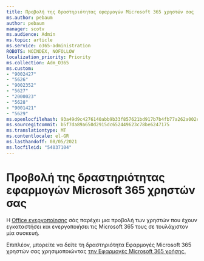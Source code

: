 ```yaml
---
title: Προβολή της δραστηριότητας εφαρμογών Microsoft 365 χρηστών σας
ms.author: pebaum
author: pebaum
manager: scotv
ms.audience: Admin
ms.topic: article
ms.service: o365-administration
ROBOTS: NOINDEX, NOFOLLOW
localization_priority: Priority
ms.collection: Adm_O365
ms.custom:
- "9002427"
- "5626"
- "9002352"
- "5627"
- "2000023"
- "5628"
- "9001421"
- "5629"
ms.openlocfilehash: 93a49d9c4276140abb9b33f857621bd917b7b4fb77a262a002ce96a6e6124fb7
ms.sourcegitcommit: b5f7da89a650d2915dc652449623c78be6247175
ms.translationtype: MT
ms.contentlocale: el-GR
ms.lasthandoff: 08/05/2021
ms.locfileid: "54037104"
---
```

# <a name="view-your-users-microsoft-365-apps-activity"></a>Προβολή της δραστηριότητας εφαρμογών Microsoft 365 χρηστών σας

Η [Office ενεργοποίησης](https://docs.microsoft.com/microsoft-365/admin/activity-reports/microsoft-office-activations?view=o365-worldwide) σάς παρέχει μια προβολή των χρηστών που έχουν εγκαταστήσει και ενεργοποιήσει τις Microsoft 365 τους σε τουλάχιστον μία συσκευή.

Επιπλέον, μπορείτε να δείτε τη δραστηριότητα Εφαρμογές Microsoft 365 χρηστών σας χρησιμοποιώντας [την Εφαρμογές Microsoft 365 χρήσης.](https://docs.microsoft.com/microsoft-365/admin/activity-reports/microsoft365-apps-usage?view=o365-worldwide)
